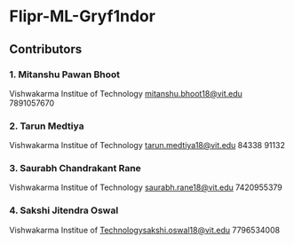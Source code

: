 # Flipr-ML-Gryf1ndor
## Contributors

### 1. Mitanshu Pawan Bhoot
Vishwakarma Institue of Technology
mitanshu.bhoot18@vit.edu 
7891057670

### 2. Tarun Medtiya
Vishwakarma Institue of Technology
tarun.medtiya18@vit.edu
84338 91132

### 3. Saurabh Chandrakant Rane
Vishwakarma Institue of Technology
saurabh.rane18@vit.edu
7420955379

### 4. Sakshi Jitendra Oswal
Vishwakarma Institue of Technologysakshi.oswal18@vit.edu
7796534008

